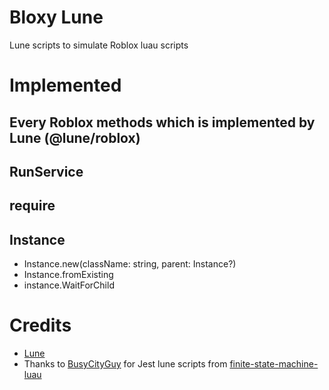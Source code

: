 # Bloxy Lune
Lune scripts to simulate Roblox luau scripts

# Implemented
## Every Roblox methods which is implemented by Lune (@lune/roblox)
## RunService
## require
## Instance
- Instance.new(className: string, parent: Instance?)
- Instance.fromExisting
- instance.WaitForChild

# Credits
- [Lune](https://github.com/lune-org/lune)
- Thanks to [BusyCityGuy](https://github.com/BusyCityGuy) for Jest lune scripts from [finite-state-machine-luau](https://github.com/BusyCityGuy/finite-state-machine-luau)
